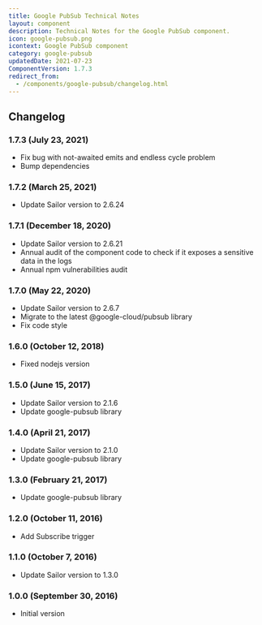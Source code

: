 ```yaml
---
title: Google PubSub Technical Notes
layout: component
description: Technical Notes for the Google PubSub component.
icon: google-pubsub.png
icontext: Google PubSub component
category: google-pubsub
updatedDate: 2021-07-23
ComponentVersion: 1.7.3
redirect_from:
  - /components/google-pubsub/changelog.html
---
```


## Changelog

### 1.7.3 (July 23, 2021)

* Fix bug with not-awaited emits and endless cycle problem
* Bump dependencies

### 1.7.2 (March 25, 2021)

* Update Sailor version to 2.6.24

### 1.7.1 (December 18, 2020)

* Update Sailor version to 2.6.21
* Annual audit of the component code to check if it exposes a sensitive data in the logs
* Annual npm vulnerabilities audit

### 1.7.0 (May 22, 2020)

* Update Sailor version to 2.6.7
* Migrate to the latest @google-cloud/pubsub library
* Fix code style

### 1.6.0 (October 12, 2018)

* Fixed nodejs version

### 1.5.0 (June 15, 2017)

* Update Sailor version to 2.1.6
* Update google-pubsub library

### 1.4.0 (April 21, 2017)

* Update Sailor version to 2.1.0
* Update google-pubsub library

### 1.3.0 (February 21, 2017)

* Update google-pubsub library

### 1.2.0 (October 11, 2016)

* Add Subscribe trigger

### 1.1.0 (October 7, 2016)

* Update Sailor version to 1.3.0

### 1.0.0 (September 30, 2016)

* Initial version
